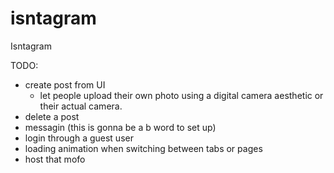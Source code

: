 # isntagram
Isntagram

TODO:
- create post from UI
    - let people upload their own photo using a digital camera aesthetic or their actual camera.
- delete a post
- messagin (this is gonna be a b word to set up)
- login through a guest user
- loading animation when switching between tabs or pages
- host that mofo